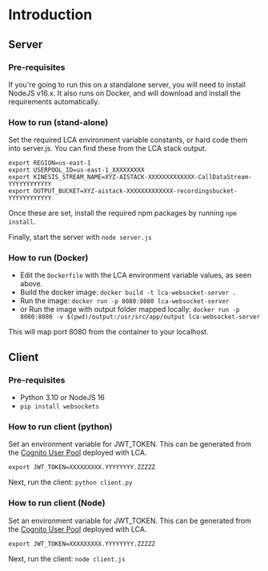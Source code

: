 # Introduction

## Server

### Pre-requisites

If you're going to run this on a standalone server, you will need to install NodeJS v16.x. It also runs on Docker, and will download and install the requirements automatically.

### How to run (stand-alone)

Set the required LCA environment variable constants, or hard code them into server.js. You can find these from the LCA stack output.

```
export REGION=us-east-1
export USERPOOL_ID=us-east-1_XXXXXXXXX
export KINESIS_STREAM_NAME=XYZ-AISTACK-XXXXXXXXXXXXX-CallDataStream-YYYYYYYYYYYY
export OUTPUT_BUCKET=XYZ-aistack-XXXXXXXXXXXXX-recordingsbucket-YYYYYYYYYYYY
```

Once these are set, install the required npm packages by running `npm install`.

Finally, start the server with `node server.js`

### How to run (Docker)

- Edit the `Dockerfile` with the LCA environment variable values, as seen above.
- Build the docker image: `docker build -t lca-websocket-server .`
- Run the image: `docker run -p 8080:8080 lca-websocket-server`
- or Run the image with output folder mapped locally:  `docker run -p 8080:8080 -v $(pwd)/output:/usr/src/app/output lca-websocket-server`

This will map port 8080 from the container to your localhost.

## Client

### Pre-requisites

- Python 3.10 or NodeJS 16
- `pip install websockets`

### How to run client (python)

Set an environment variable for JWT_TOKEN. This can be generated from the [Cognito User Pool](https://docs.aws.amazon.com/cognito/latest/developerguide/cognito-user-identity-pools.html) deployed with LCA.

`export JWT_TOKEN=XXXXXXXXX.YYYYYYYY.ZZZZZ`

Next, run the client: `python client.py`


### How to run client (Node)

Set an environment variable for JWT_TOKEN. This can be generated from the [Cognito User Pool](https://docs.aws.amazon.com/cognito/latest/developerguide/cognito-user-identity-pools.html) deployed with LCA.

`export JWT_TOKEN=XXXXXXXXX.YYYYYYYY.ZZZZZ`

Next, run the client: `node client.js`